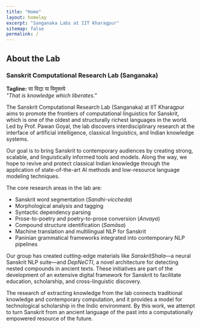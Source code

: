 ```yaml
---
title: "Home"
layout: homelay
excerpt: "Sanganaka Labs at IIT Kharagpur"
sitemap: false
permalink: /
---
```


## About the Lab

### Sanskrit Computational Research Lab (Sanganaka)  
**Tagline:** सा विद्या या विमुक्तये  
*"That is knowledge which liberates."*

The Sanskrit Computational Research Lab (Sanganaka) at IIT Kharagpur aims to promote the frontiers of computational linguistics for Sanskrit, which is one of the oldest and structurally richest languages in the world. Led by Prof. Pawan Goyal, the lab discovers interdisciplinary research at the interface of artificial intelligence, classical linguistics, and Indian knowledge systems.

Our goal is to bring Sanskrit to contemporary audiences by creating strong, scalable, and linguistically informed tools and models. Along the way, we hope to revive and protect classical Indian knowledge through the application of state-of-the-art AI methods and low-resource language modeling techniques.

The core research areas in the lab are:

- Sanskrit word segmentation (*Sandhi-viccheda*)
- Morphological analysis and tagging
- Syntactic dependency parsing
- Prose-to-poetry and poetry-to-prose conversion (*Anvaya*)
- Compound structure identification (*Samāsa*)
- Machine translation and multilingual NLP for Sanskrit
- Paninian grammatical frameworks integrated into contemporary NLP pipelines

Our group has created cutting-edge materials like *SanskritShala*—a neural Sanskrit NLP suite—and *DepNeCTI*, a novel architecture for detecting nested compounds in ancient texts. These initiatives are part of the development of an extensive digital framework for Sanskrit to facilitate education, scholarship, and cross-linguistic discovery.

The research of extracting knowledge from the lab connects traditional knowledge and contemporary computation, and it provides a model for technological scholarship in the Indic environment. By this work, we attempt to turn Sanskrit from an ancient language of the past into a computationally empowered resource of the future.
